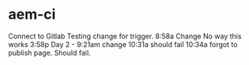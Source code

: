 # aem-ci
Connect to Gitlab
Testing change for trigger.
8:58a Change
No way this works 3:58p
Day 2 - 9:21am change
10:31a should fail
10:34a forgot to publish page.  Should fail.
